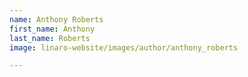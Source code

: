 ```yaml
---
name: Anthony Roberts
first_name: Anthony
last_name: Roberts
image: linaro-website/images/author/anthony_roberts

---
```

